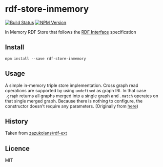 # rdf-store-inmemory

[![Build Status](https://travis-ci.org/rdf-ext/rdf-store-inmemory.svg?branch=master)](https://travis-ci.org/rdf-ext/rdf-store-inmemory)
[![NPM Version](https://img.shields.io/npm/v/rdf-store-inmemory.svg?style=flat)](https://npm.im/rdf-store-inmemory)

In Memory RDF Store that follows the [RDF Interface](http://bergos.github.io/rdf-ext-spec/) specification

## Install

```
npm install --save rdf-store-inmemory
```

## Usage

A simple in-memory triple store implementation. Cross graph read operations are supported by using `undefined` as graph IRI. In that case `.graph` returns all graphs merged into a single graph and `.match` operates on that single merged graph. Because there is nothing to configure, the constructor doesn't require any parameters. (Originally from [here](https://github.com/zazukoians/rdf-ext#inmemorystore))

## History

Taken from [zazukoians/rdf-ext](https://github.com/zazukoians/rdf-ext)

## Licence

MIT